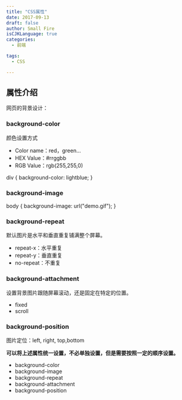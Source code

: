 ```yaml
---
title: "CSS属性"
date: 2017-09-13
draft: false
author: Small Fire
isCJKLanguage: true
categories: 
  - 前端

tags: 
  - CSS

---
```


## 属性介绍
网页的背景设计：

### background-color ###
颜色设置方式

 - Color name：red，green...
 - HEX Value：#rrggbb
 - RGB Value：rgb(255,255,0)

div {  background-color: lightblue; }
### background-image ###
body {
  background-image: url("demo.gif");
}
### background-repeat ###
默认图片是水平和垂直重复铺满整个屏幕。

- repeat-x：水平重复
- repeat-y：垂直重复
- no-repeat：不重复

### background-attachment ###
设置背景图片跟随屏幕滚动，还是固定在特定的位置。

 - fixed
 - scroll

### background-position ###
图片定位：left, right, top,bottom

**可以将上述属性统一设置，不必单独设置，但是需要按照一定的顺序设置。**

 - background-color
 - background-image
 - background-repeat
 - background-attachment
 - background-position
